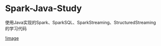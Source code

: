 # Spark-Java-Study
使用Java实现的Spark、SparkSQL、SparkStreaming、StructuredStreaming的学习代码

[!image](https://github.com/luguanxing/Spark-Java-Study/blob/master/catalogue.jpg?raw=true)
